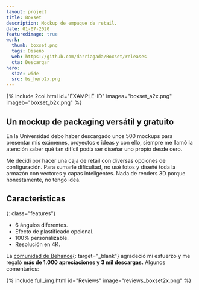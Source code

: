 ```yaml
---
layout: project
title: Boxset
description: Mockup de empaque de retail.
date: 01-07-2020
featuredimage: true
work: 
  thumb: boxset.png
  tags: Diseño
  web: https://github.com/darriagada/Boxset/releases
  cta: Descargar
hero:
  size: wide
  src: bs_hero2x.png
---
```

{% include 2col.html id="EXAMPLE-ID" imagea="boxset_a2x.png" imageb="boxset_b2x.png" %}

## Un mockup de packaging versátil y gratuito

En la Universidad debo haber descargado unos 500 mockups para presentar mis exámenes, proyectos e ideas y con ello, siempre me llamó la atención saber qué tan difícil podía ser diseñar uno propio desde cero.

Me decidí por hacer una caja de retail con diversas opciones de configuración. Para sumarle dificultad, no usé fotos y diseñé toda la armazón con vectores y capas inteligentes. Nada de renders 3D porque honestamente, no tengo idea.

## Características

{: class="features"}
* 6 ángulos diferentes.
* Efecto de plastificado opcional.
* 100% personalizable.
* Resolución en 4K.


La [comunidad de Behance](https://www.behance.net/gallery/94218299/Boxset-Mockup){: target="_blank"} agradeció mi esfuerzo y me regaló **más de 1.000 apreciaciones y 3 mil descargas.** Algunos comentarios:

{% include full_img.html id="Reviews" image="reviews_boxset2x.png" %}